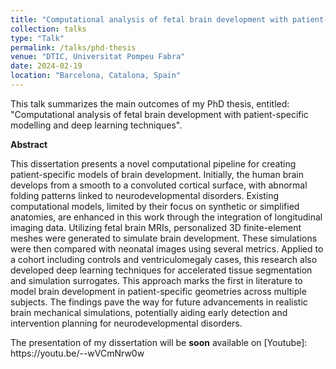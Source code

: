 ```yaml
---
title: "Computational analysis of fetal brain development with patient-specific modelling and deep learning techniques"
collection: talks
type: "Talk"
permalink: /talks/phd-thesis
venue: "DTIC, Universitat Pompeu Fabra"
date: 2024-02-19
location: "Barcelona, Catalona, Spain"
---
```


<p>This talk summarizes the main outcomes of my PhD thesis, entitled: "Computational analysis of fetal brain development with patient-specific modelling and deep learning techniques". </p>

<p><strong>Abstract</strong></p>
<p>This dissertation presents a novel computational pipeline for creating patient-specific models of brain development. Initially, the human brain develops from a smooth to a convoluted cortical surface, with abnormal folding patterns linked to neurodevelopmental disorders. Existing computational models, limited by their focus on synthetic or simplified anatomies, are enhanced in this work through the integration of longitudinal imaging data. Utilizing fetal brain MRIs, personalized 3D finite-element meshes were generated to simulate brain development. These simulations were then compared with neonatal images using several metrics. Applied to a cohort including controls and ventriculomegaly cases, this research also developed deep learning techniques for accelerated tissue segmentation and simulation surrogates. This approach marks the first in literature to model brain development in patient-specific geometries across multiple subjects. The findings pave the way for future advancements in realistic brain mechanical simulations, potentially aiding early detection and intervention planning for neurodevelopmental disorders.</p>
<p>The presentation of my dissertation will be <strong>soon</strong> available on [Youtube]: https://youtu.be/--wVCmNrw0w </p>
